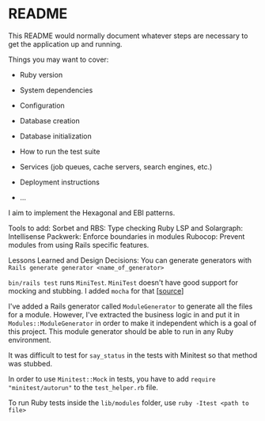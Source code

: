 # README

This README would normally document whatever steps are necessary to get the
application up and running.

Things you may want to cover:

* Ruby version

* System dependencies

* Configuration

* Database creation

* Database initialization

* How to run the test suite

* Services (job queues, cache servers, search engines, etc.)

* Deployment instructions

* ...

I aim to implement the Hexagonal and EBI patterns.

Tools to add:
Sorbet and RBS: Type checking
Ruby LSP and Solargraph: Intellisense
Packwerk: Enforce boundaries in modules
Rubocop: Prevent modules from using Rails specific features.

Lessons Learned and Design Decisions:
You can generate generators with `Rails generate generator <name_of_generator>`

`bin/rails test` runs `MiniTest`. `MiniTest` doesn't have good support for mocking and stubbing. I added `mocha` for that [[source](https://semaphoreci.com/community/tutorials/mocking-in-ruby-with-minitest)]



I've added a Rails generator called `ModuleGenerator` to generate all the files for a module. However, I've extracted the business logic in and put it in `Modules::ModuleGenerator` in order to make it independent which is a goal of this project. This module generator should be able to run in any Ruby environment.

It was difficult to test for `say_status` in the tests with Minitest so that method was stubbed.

In order to use `Minitest::Mock` in tests, you have to add `require "minitest/autorun"` to the `test_helper.rb` file.

To run Ruby tests inside the `lib/modules` folder, use `ruby -Itest <path to file>`

